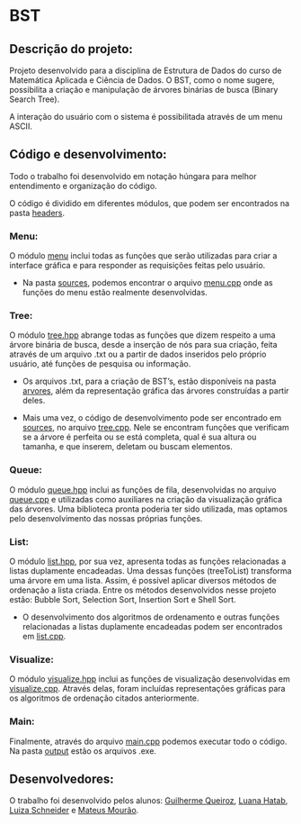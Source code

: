 # BST
## Descrição do projeto:

Projeto desenvolvido para a disciplina de Estrutura de Dados do curso de Matemática Aplicada e Ciência de Dados. O BST, como o nome sugere, possibilita a criação e manipulação de árvores binárias de busca (Binary Search Tree).

A interação do usuário com o sistema é possibilitada através de um menu ASCII.

## Código e desenvolvimento:

Todo o trabalho foi desenvolvido em notação húngara para melhor entendimento e organização do código.

O código é dividido em diferentes módulos, que podem ser encontrados na pasta [headers](headers).

### Menu:
O módulo [menu](headers/menu.hpp) inclui todas as funções que serão utilizadas para criar a interface gráfica e para responder as requisições feitas pelo usuário.

- Na pasta [sources](sources), podemos encontrar o arquivo [menu.cpp](sources/menu.cpp) onde as funções do menu estão realmente desenvolvidas.

### Tree:
O módulo [tree.hpp](headers/tree.hpp) abrange todas as funções que dizem respeito a uma árvore binária de busca, desde a inserção de nós para sua criação, feita através de um arquivo .txt ou a partir de dados inseridos pelo próprio usuário, até funções de pesquisa ou informação.

- Os arquivos .txt, para a criação de BST’s, estão disponíveis na pasta [arvores](arvores), além da representação gráfica das árvores construídas a partir deles.

- Mais uma vez, o código de desenvolvimento pode ser encontrado em [sources](sources), no arquivo [tree.cpp](sources/tree.cpp). Nele se encontram funções que verificam se a árvore é perfeita ou se está completa, qual é sua altura ou tamanha, e que inserem, deletam ou buscam elementos.

### Queue:
O módulo [queue.hpp](headers/queue.hpp) inclui as funções de fila, desenvolvidas no arquivo [queue.cpp](sources/queue.cpp) e utilizadas como auxiliares na criação da visualização gráfica das árvores. Uma biblioteca pronta poderia ter sido utilizada, mas optamos pelo desenvolvimento das nossas próprias funções.

### List:
O módulo [list.hpp](headers/list.hpp), por sua vez, apresenta todas as funções relacionadas a listas duplamente encadeadas. Uma dessas funções (treeToList) transforma uma árvore em uma lista. Assim, é possível aplicar diversos métodos de ordenação a lista criada. Entre os métodos desenvolvidos nesse projeto estão: Bubble Sort, Selection Sort, Insertion Sort e Shell Sort.
	
- O desenvolvimento dos algoritmos de ordenamento e outras funções relacionadas a listas duplamente encadeadas podem ser encontrados em [list.cpp](sources/list.cpp).

### Visualize:
O módulo [visualize.hpp](headers/visualize.hpp) inclui as funções de visualização desenvolvidas em [visualize.cpp](soucers/visualize.cpp). Através delas, foram incluídas representações gráficas para os algoritmos de ordenação citados anteriormente.

### Main:
Finalmente, através do arquivo [main.cpp](main.cpp) podemos executar todo o código.
Na pasta [output](output) estão os arquivos .exe.

## Desenvolvedores:

O trabalho foi desenvolvido pelos alunos: [Guilherme Queiroz](https://github.com/guilhermeqcl), [Luana Hatab](https://github.com/luanahatab), [Luiza Schneider](https://github.com/luizasch2) e [Mateus Mourão](https://github.com/matmourao).

